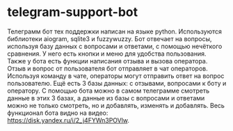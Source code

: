 # telegram-support-bot
Телеграмм бот тех поддержки написан на языке python. Используются библиотеки aiogram, sqlite3 и fuzzywuzzy. Бот отвечает на вопросы, используя базу данных с вопросами и ответами, с помощью нечёткого сравнения. У него есть кнопки и меню для удобства пользования. Также у бота есть функции написания отзыва и вызова оператора. Отзыв и вопрос от пользователя бот отправляет в чат операторов. Используя команду в чате, операторы могут отправить ответ на вопрос пользователю.
Ещё есть 3 базы данных: с отзывами, вопросами к боту и оператору. С помощью бота можно в самом телеграмме смотреть данные в этих 3 базах, а данные из базы с вопросами и ответами можно не только смотреть, но и добавлять, изменять и добавлять.
Весь функционал бота видно на видео: https://disk.yandex.ru/i/2_j4FYWn3POVlw.

